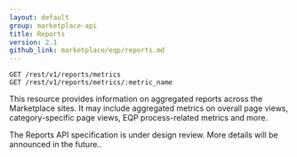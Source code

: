 ```yaml
---
layout: default
group: marketplace-api
title: Reports
version: 2.1
github_link: marketplace/eqp/reports.md
---
```


```
GET /rest/v1/reports/metrics
GET /rest/v1/reports/metrics/:metric_name 
```

This resource provides information on aggregated reports across the Marketplace sites. It may include aggregated metrics on overall page views, category-specific page views, EQP process-related metrics and more.

<div class="bs-callout bs-callout-info" markdown="1">
The Reports API specification is under design review. More details will be announced in the future..
</div>